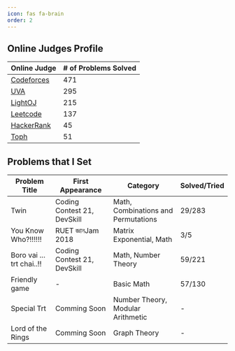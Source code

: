 ```yaml
---
icon: fas fa-brain
order: 2
---
```

## <i class="fa-solid fa-laptop-code"></i> Online Judges Profile

| Online Judge                                                   | # of Problems Solved |
| :------------------------------------------------------------- | :------------------- |
| [Codeforces](https://codeforces.com/profile/Mirror)            | 471                  |
| [UVA](https://uhunt.onlinejudge.org/id/549708)                 | 295                  |
| [LightOJ](https://lightoj.com/user/akazad-cse13)               | 215                  |
| [Leetcode](https://leetcode.com/u/akazad13/)                   | 137                  |
| [HackerRank](https://www.hackerrank.com/profile/akazad_ruet13) | 45                   |
| [Toph](https://toph.co/u/akazad.ruet13)                        | 51                   |

## <i class="fa-solid fa-cubes"></i> Problems that I Set

| Problem Title             | First Appearance            | Category                            | Solved/Tried |
| ------------------------- | --------------------------- | ----------------------------------- | ------------ |
| Twin                      | Coding Contest 21, DevSkill | Math, Combinations and Permutations | 29/283       |
| You Know Who?!!!!!!       | RUET জ্ঞানJam 2018            | Matrix Exponential, Math            | 3/5          |
| Boro vai ... trt chai..!! | Coding Contest 21, DevSkill | Math, Number Theory                 | 59/221       |
| Friendly game             | -                           | Basic Math                          | 57/130       |
| Special Trt               | Comming Soon                | Number Theory, Modular Arithmetic   | -            |
| Lord of the Rings         | Comming Soon                | Graph Theory                        | -            |
